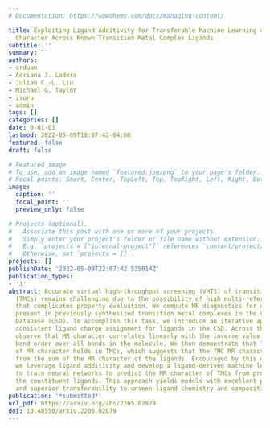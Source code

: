 ```yaml
---
# Documentation: https://wowchemy.com/docs/managing-content/

title: Exploiting Ligand Additivity for Transferable Machine Learning of Multireference
  Character Across Known Transition Metal Complex Ligands
subtitle: ''
summary: ''
authors:
- crduan
- Adriana J. Ladera
- Julian C.-L. Liu
- Michael G. Taylor
- isuru
- admin
tags: []
categories: []
date: 0-01-01
lastmod: 2022-05-09T18:07:42-04:00
featured: false
draft: false

# Featured image
# To use, add an image named `featured.jpg/png` to your page's folder.
# Focal points: Smart, Center, TopLeft, Top, TopRight, Left, Right, BottomLeft, Bottom, BottomRight.
image:
  caption: ''
  focal_point: ''
  preview_only: false

# Projects (optional).
#   Associate this post with one or more of your projects.
#   Simply enter your project's folder or file name without extension.
#   E.g. `projects = ["internal-project"]` references `content/project/deep-learning/index.md`.
#   Otherwise, set `projects = []`.
projects: []
publishDate: '2022-05-09T22:07:42.535014Z'
publication_types:
- '3'
abstract: Accurate virtual high-throughput screening (VHTS) of transition metal complexes
  (TMCs) remains challenging due to the possibility of high multi-reference (MR) character
  that complicates property evaluation. We compute MR diagnostics for over 5,000 ligands
  present in previously synthesized transition metal complexes in the Cambridge Structural
  Database (CSD). To accomplish this task, we introduce an iterative approach for
  consistent ligand charge assignment for ligands in the CSD. Across this set, we
  observe that MR character correlates linearly with the inverse value of the averaged
  bond order over all bonds in the molecule. We then demonstrate that ligand additivity
  of MR character holds in TMCs, which suggests that the TMC MR character can be inferred
  from the sum of the MR character of the ligands. Encouraged by this observation,
  we leverage ligand additivity and develop a ligand-derived machine learning representation
  to train neural networks to predict the MR character of TMCs from properties of
  the constituent ligands. This approach yields models with excellent performance
  and superior transferability to unseen ligand chemistry and compositions.
publication: '*submitted*'
url_pdf: https://arxiv.org/abs/2205.02879
doi: 10.48550/arXiv.2205.02879
---
```

